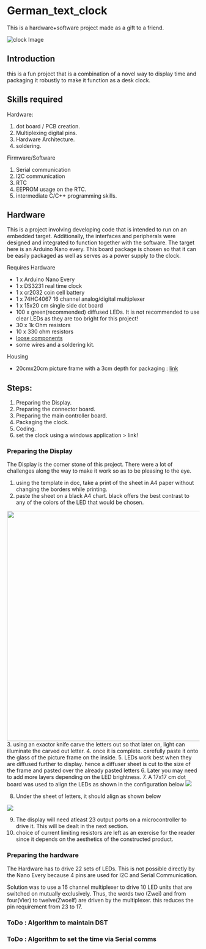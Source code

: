 # German_text_clock
This is a hardware+software project made as a gift to a friend. 

![clock Image](doc/finished_clock.jpg)

## Introduction
this is a fun project that is a combination of a novel way to display time and packaging it robustly to make it function as a desk clock.

## Skills required  
Hardware: 
1. dot board / PCB creation.  
2. Multiplexing digital pins.  
3. Hardware Architecture.  
4. soldering.  

Firmware/Software
1. Serial communication  
2. I2C communication  
3. RTC  
4. EEPROM usage on the RTC.  
5. intermediate C/C++ programming skills.
 
## Hardware
This is a project involving developing code that is intended to run on an embedded target. 
Additionally, the interfaces and peripherals were designed and integrated to function together with the software. 
The target here is an Arduino Nano every. 
This board package is chosen so that it can be easily packaged as well as serves as a power supply to the clock.

Requires 
Hardware
- 1 x Arduino Nano Every
- 1 x DS3231 real time clock
- 1 x cr2032 coin cell battery
- 1 x 74HC4067 16 channel analog/digital multiplexer
- 1 x 15x20 cm single side dot board 
- 100 x green(recommended) diffused LEDs. It is not recommended to use clear LEDs as they are too bright for this project!
- 30 x 1k Ohm resistors 
- 10 x 330 ohm resistors
- [loose components](https://amzn.eu/d/htS7Kq4)
- some wires and a soldering kit.

Housing
- 20cmx20cm picture frame with a 3cm depth for packaging : [link](https://amzn.eu/d/8aUODaw)

## Steps:
1. Preparing the Display.
2. Preparing the connector board.
3. Preparing the main controller board.
4. Packaging the clock.
5. Coding. 
5. set the clock using a windows application > link!

### Preparing the Display
The Display is the corner stone of this project. 
There were a lot of challenges along the way to make it work so as to be pleasing to the eye.  

1. using the template in doc, take a print of the sheet in A4 paper without changing the borders while printing.   
2. paste the sheet on a black A4 chart. black offers the best contrast to any of the colors of the LED that would be chosen.  
<img src="doc\cut2.jpg" width="800" height="600">  
3. using an exactor knife carve the letters out so that later on, light can illuminate the carved out letter.  
4. once it is complete. carefully paste it onto the glass of the picture frame on the inside.  
5. LEDs work best when they are diffused further to display. hence a diffuser sheet is cut to the size of the frame and pasted over the 
   already pasted letters  
6. Later you may need to add more layers depending on the LED brightness.
7. A 17x17 cm dot board was used to align the LEDs as shown in the configuration below
<img src="doc\LED_pattern.jpg">  

8. Under the sheet of letters, it should align as shown below  
<img src="doc\LED_pattern_under.jpg">

9. The display will need atleast 23 output ports on a microcontroller to drive it. This will be dealt in the next section.
10. choice of current limiting resistors are left as an exercise for the reader since it depends on the aesthetics of the constructed product.  

### Preparing the hardware
The Hardware has to drive 22 sets of LEDs. This is not possible directly by the Nano Every 
because 4 pins are used for I2C and Serial Communication.

Solution was to use a 16 channel multiplexer to drive 10 LED units that are switched on mutually exclusively.
Thus, the words two (Zwei) and from four(Vier) to twelve(Zwoelf) are driven by the multiplexer.
this reduces the pin requirement from 23 to 17. 


### ToDo : Algorithm to maintain DST


### ToDo : Algorithm to set the time via Serial comms

